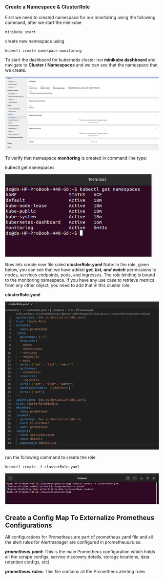### Create a Namespace & ClusterRole

First we need to created namespace for our monitoring using the following command, after we start the minikube

    minikube start

create new namespace using 

    kubectl create namespace monitoring

To start the dashboard for kubernetis cluster run **minikube dashboard** and navigate to **Cluster / Namespaces** and we can see that the namespace that we create.

![namespace ](images/a1.png)     

To verify that namespace **monitoring** is created in command line type:

   kubectl get namespaces

![namespace ](images/1.png)     

Now lets create new file caled **clusterRole.yaml** 
Note: In the role, given below, you can see that we have added ***get, list, and watch*** permissions to nodes, services endpoints, pods, and ingresses. The role binding is bound to the monitoring namespace. If you have any use case to retrieve metrics from any other object, you need to add that in this cluster role.

**clusterRole.yaml** 

![namespace ](images/2.png)    

run the following command to create the role

    kubectl create -f clusterRole.yaml

![namespace ](images/3.png)    


## Create a Config Map To Externalize Prometheus Configurations

All configurations for Prometheus are part of prometheus.yaml file and all the alert rules for Alertmanager are configured in prometheus.rules.

***prometheus.yaml:*** This is the main Prometheus configuration which holds all the scrape configs, service discovery details, storage locations, data retention configs, etc)

***prometheus.rules:*** This file contains all the Prometheus alerting rules








